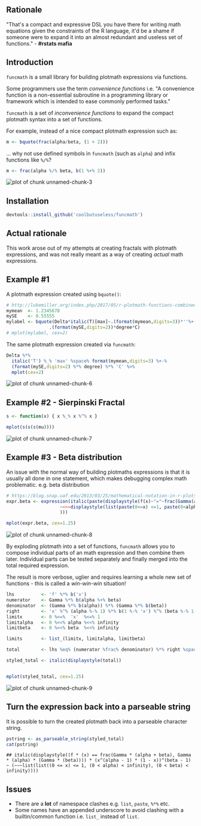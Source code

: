 




Rationale
------------------------------------------------------------------------------

"That's a compact and expressive DSL you have there for writing math equations 
given the constraints of the R language, it'd be a shame if someone were to 
expand it into an almost redundant and useless set of functions." - **#rstats mafia**



Introduction
------------------------------------------------------------------------------

`funcmath` is a small library for building plotmath expressions via functions.

Some programmers use the term *convenience functions* 
i.e. "A convenience function is a non-essential subroutine in a programming 
library or framework which is intended to ease commonly performed tasks."

`funcmath` is a set of *inconvenience functions* to expand the compact plotmath syntax 
into a set of functions.

For example, instead of a nice compact plotmath expression such as:


```r
m <- bquote(frac(alpha/beta, (1 + 2)))
```

... why not use defined symbols in `funcmath` (such as `alpha`) and infix functions like `%/%`?


```r
m <- frac(alpha %/% beta, b(1 %+% 2)) 
```


![plot of chunk unnamed-chunk-3](figure/unnamed-chunk-3-1.png)



Installation
------------------------------------------------------------------------------


```r
devtools::install_github('coolbutuseless/funcmath')
```


Actual rationale
------------------------------------------------------------------------------

This work arose out of my attempts at creating fractals with plotmath expressions,
and was not really meant as a way of creating *actual* math expressions.



Example #1
------------------------------------------------------------------------------

A plotmath expression created using `bquote()`:


```r
# http://lukemiller.org/index.php/2017/05/r-plotmath-functions-combined-with-variable-values/
mymean  <- 1.2345678
mySE    <- 0.55555
mylabel <- bquote(Delta*italic(T)[max]~.(format(mymean,digits=3))*''%+-%''*
                .(format(mySE,digits=2))*degree*C)
# mplot(mylabel, cex=2)
```


The same plotmath expression created via `funcmath`:


```r
Delta %*% 
  italic('T') %_% 'max' %space% format(mymean,digits=3) %+-% 
  (format(mySE,digits=2) %*% degree) %*% 'C' %>% 
  mplot(cex=2)
```

![plot of chunk unnamed-chunk-6](figure/unnamed-chunk-6-1.png)


Example #2 - Sierpinski Fractal
------------------------------------------------------------------------------


```r
s <- function(x) { x %_% x %^% x }

mplot(s(s(s(mu))))
```

![plot of chunk unnamed-chunk-7](figure/unnamed-chunk-7-1.png)



Example #3 - Beta distribution 
------------------------------------------------------------------------------

An issue with the normal way of building plotmaths expressions is that
it is usually all done in one statement, which makes debugging complex math problematic. e.g. beta distribution


```r
# https://blog.snap.uaf.edu/2013/03/25/mathematical-notation-in-r-plots/
expr.beta <- expression(italic(paste(displaystyle(f(x)~"="~frac(Gamma(alpha+beta),Gamma(alpha)*Gamma(beta))*x^{alpha-1}*(1-x)^{beta-1})
                    ~~~~displaystyle(list(paste(0<=x) <=1, paste(0<alpha) <infinity, paste(0<beta) <infinity))
                    )))

mplot(expr.beta, cex=1.25)
```

![plot of chunk unnamed-chunk-8](figure/unnamed-chunk-8-1.png)


By exploding plotmath into a set of functions, `funcmath` allows you to compose individual parts of an math expression and then
combine them later.   Individual parts can be tested separately and finally merged into the total required expression.

The result is more verbose, uglier and requires learning a whole new set of functions - this is called a *win-win-win* situation!


```r
lhs          <- 'f' %*% b('x')
numerator    <- Gamma %*% b(alpha %+% beta)
denominator  <- (Gamma %*% b(alpha)) %*% (Gamma %*% b(beta))
right        <- 'x' %^% (alpha %-% 1) %*% b(1 %-% 'x') %^% (beta %-% 1)
limitx       <- 0 %<=%  'x'  %<=% 1
limitalpha   <- 0 %<<% alpha %<<% infinity
limitbeta    <- 0 %<<% beta  %<<% infinity

limits       <- list_(limitx, limitalpha, limitbeta)

total        <- lhs %eq% (numerator %frac% denominator) %*% right %space4% limits 

styled_total <- italic(displaystyle(total))


mplot(styled_total, cex=1.25)
```

![plot of chunk unnamed-chunk-9](figure/unnamed-chunk-9-1.png)



Turn the expression back into a parseable string
------------------------------------------------------------------------------

It is possible to turn the created plotmath back into a parseable character string.


```r
pstring <- as_parseable_string(styled_total) 
cat(pstring)
```

```
## italic(displaystyle((f * (x) == frac(Gamma * (alpha + beta), Gamma * (alpha) * (Gamma * (beta)))) * (x^(alpha - 1) * (1 - x))^(beta - 1) ~ (~~~list(list((0 <= x) <= 1, (0 < alpha) < infinity), (0 < beta) < infinity))))
```



Issues
------------------------------------------------------------------------------

* There are a **lot** of namespace clashes e.g. `list`, `paste`, `%*%` etc.
* Some names have an appended underscore to avoid clashing with a builtin/common 
  function i.e. `list_` instead of `list`.


